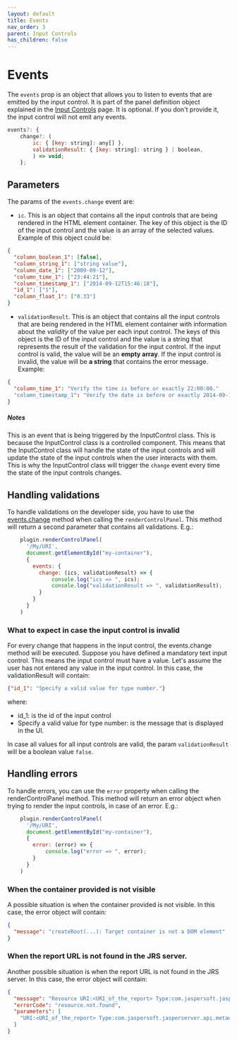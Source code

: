 ```yaml
---
layout: default
title: Events
nav_order: 3
parent: Input Controls
has_children: false
---
```


# Events

The `events` prop is an object that allows you to listen to events that are emitted by the input control. It is part of
the panel definition object explained in the
[Input Controls]({{site.baseurl}}/pages/input-controls/basic-usage#rendering-the-control-panel) page.
It is optional. If you don't provide it, the input control will not emit any events.
``` js
events?: {
    change?: (
        ic: { [key: string]: any[] },
        validationResult: { [key: string]: string } | boolean,
        ) => void;
    };
```

## Parameters

The params of the `events.change` event are:

* `ic`. This is an object that contains all the input controls that are being rendered in the HTML element container.
The key of this object is the ID of the input control and the value is an array of the selected values. Example of
this object could be:
``` json
{
  "column_boolean_1": [false],
  "column_string_1": ["string value"],
  "column_date_1": ["2009-09-12"],
  "column_time_1": ["23:44:21"],
  "column_timestamp_1": ["2014-09-12T15:46:18"],
  "id_1": ["1"],
  "column_float_1": ["0.33"]
}
```
* `validationResult`. This is an object that contains all the input controls that are being rendered in the HTML element
container with information about the _validity_ of the value per each input control. The keys of this object is the ID
of the input control and the value is a string that represents the result of the validation for the input control.
If the input control is valid, the value will be an **empty array**. If the input control is invalid, the value
will be **a string** that contains the error message. Example:
``` json
{
  "column_time_1": "Verify the time is before or exactly 22:00:00."
  "column_timestamp_1": "Verify the date is before or exactly 2014-09-11T15:00:00.",
}
```
##### **_Notes_**
This is an event that is being triggered by the InputControl class. This is because the InputControl class is a
controlled component. This means that the InputControl class will handle the state of the input controls and will 
update the state of the input controls when the user interacts with them. This is why the InputControl class will
trigger the `change` event every time the state of the input controls changes.

## Handling validations

To handle validations on the developer side, you have to use the
[events.change]({{site.baseurl}}/pages/input-controls/events) method when calling
the `renderControlPanel`. This method will return a second parameter that contains all validations.
E.g.:

```javascript
    plugin.renderControlPanel(
      '/My/URI',
      document.getElementById("my-container"),
      {
        events: {
          change: (ics, validationResult) => {
              console.log("ics => ", ics);
              console.log("validationResult => ", validationResult);
          }
        }
      }
    )
```

### What to expect in case the input control is invalid

For every change that happens in the input control, the events.change method will be executed.
Suppose you have defined a mandatory text input control. This means the input control must have a value. Let's
assume the user has not entered any value in the input control. In this case, the validationResult will contain:
```json 
{"id_1": "Specify a valid value for type number."}
```
where:
* id_1: is the id of the input control
* Specify a valid value for type number: is the message that is displayed in the UI.

In case all values for all input controls are valid, the param `validationResult` will be a boolean value `false`.

## Handling errors
To handle errors, you can use the `error` property when calling the renderControlPanel method. This method will 
return an error object when trying to render the input controls, in case of an error.
E.g.: 
```javascript
    plugin.renderControlPanel(
      '/My/URI',
      document.getElementById("my-container"),
      {
        error: (error) => {
            console.log("error => ", error);
        }
      }
    )
```

### When the container provided is not visible

A possible situation is when the container provided is not visible. In this case, the error object will contain:
```json
{
  "message": "createRoot(...): Target container is not a DOM element"
}
```

### When the report URL is not found in the JRS server.
Another possible situation is when the report URL is not found in the JRS server. In this case, the error object
will contain:
```json
{
  "message": "Resource URI:<URI_of_the_report> Type:com.jaspersoft.jasperserver.api.metadata.common.domain.InputControlsContainer not found.",
  "errorCode": "resource.not.found",
  "parameters": [
    "URI:<URI_of_the_report> Type:com.jaspersoft.jasperserver.api.metadata.common.domain.InputControlsContainer"
  ]
}
```



